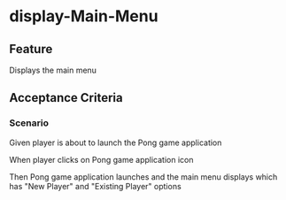 # display-Main-Menu

## Feature

Displays the main menu

## Acceptance Criteria

### Scenario

Given player is about to launch the Pong game application

When player clicks on Pong game application icon

Then Pong game application launches and the main menu displays
which has "New Player" and "Existing Player" options
